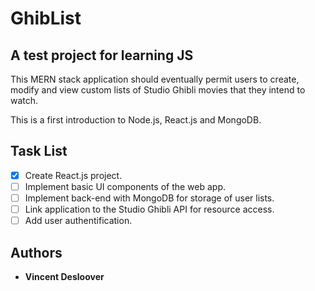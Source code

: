 # GhibList 
## A test project for learning JS

This MERN stack application should eventually permit users to create, modify
and view custom lists of Studio Ghibli movies that they intend to watch.

This is a first introduction to Node.js, React.js and MongoDB.

## Task List
- [x] Create React.js project.
- [ ] Implement basic UI components of the web app.
- [ ] Implement back-end with MongoDB for storage of user lists.
- [ ] Link application to the Studio Ghibli API for resource access.
- [ ] Add user authentification.

## Authors

* **Vincent Desloover**
